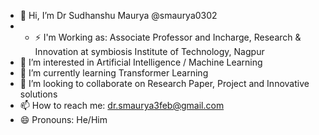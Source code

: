 - 👋 Hi, I’m Dr Sudhanshu Maurya @smaurya0302
- - ⚡ I'm Working as: Associate Professor and Incharge, Research & Innovation at symbiosis Institute of Technology, Nagpur
- 👀 I’m interested in Artificial Intelligence / Machine Learning
- 🌱 I’m currently learning Transformer Learning
- 💞️ I’m looking to collaborate on Research Paper, Project and Innovative solutions
- 📫 How to reach me: dr.smaurya3feb@gmail.com
- 😄 Pronouns: He/Him

<!---
smaurya0302/smaurya0302 is a ✨ special ✨ repository because its `README.md` (this file) appears on your GitHub profile.
You can click the Preview link to take a look at your changes.
--->
